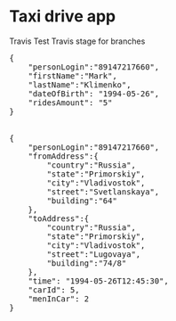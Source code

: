 # Taxi drive app

Travis
Test Travis stage for branches
<pre>
{
	"personLogin":"89147217660",
	"firstName":"Mark",
	"lastName":"Klimenko",
	"dateOfBirth": "1994-05-26",
	"ridesAmount": "5"
}


{
	"personLogin":"89147217660",
	"fromAddress":{
		"country":"Russia",
		"state":"Primorskiy",
		"city":"Vladivostok",
		"street":"Svetlanskaya",
		"building":"64"
	},
	"toAddress":{
		"country":"Russia",
		"state":"Primorskiy",
		"city":"Vladivostok",
		"street":"Lugovaya",
		"building":"74/8"
	},
	"time": "1994-05-26T12:45:30",
	"carId": 5,
	"menInCar": 2
}
</pre>